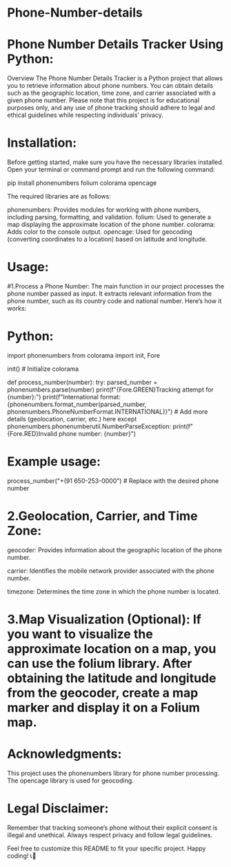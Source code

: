 # Phone-Number-details

# Phone Number Details Tracker Using Python:
Overview
The Phone Number Details Tracker is a Python project that allows you to retrieve information about phone numbers. You can obtain details such as the geographic location, time zone, and carrier associated with a given phone number. Please note that this project is for educational purposes only, and any use of phone tracking should adhere to legal and ethical guidelines while respecting individuals’ privacy.

# Installation:
Before getting started, make sure you have the necessary libraries installed. Open your terminal or command prompt and run the following command:

pip install phonenumbers folium colorama opencage

The required libraries are as follows:

phonenumbers: Provides modules for working with phone numbers, including parsing, formatting, and validation.
folium: Used to generate a map displaying the approximate location of the phone number.
colorama: Adds color to the console output.
opencage: Used for geocoding (converting coordinates to a location) based on latitude and longitude.

# Usage:

#1.Process a Phone Number: The main function in our project processes the phone number passed as input. It extracts relevant information from the phone number, such as its country code and national number. Here’s how it works:

# Python:
import phonenumbers
from colorama import init, Fore

init()  # Initialize colorama

def process_number(number):
    try:
        parsed_number = phonenumbers.parse(number)
        print(f"{Fore.GREEN}Tracking attempt for {number}:")
        print(f"International format: {phonenumbers.format_number(parsed_number, phonenumbers.PhoneNumberFormat.INTERNATIONAL)}")
        # Add more details (geolocation, carrier, etc.) here
    except phonenumbers.phonenumberutil.NumberParseException:
        print(f"{Fore.RED}Invalid phone number: {number}")

# Example usage:
process_number("+(91 650-253-0000")  # Replace with the desired phone number

# 2.Geolocation, Carrier, and Time Zone:

geocoder: Provides information about the geographic location of the phone number.

carrier: Identifies the mobile network provider associated with the phone number.

timezone: Determines the time zone in which the phone number is located.

# 3.Map Visualization (Optional): If you want to visualize the approximate location on a map, you can use the folium library. After obtaining the latitude and longitude from the geocoder, create a map marker and display it on a Folium map.

# Acknowledgments:
This project uses the phonenumbers library for phone number processing.
The opencage library is used for geocoding.

# Legal Disclaimer:

Remember that tracking someone’s phone without their explicit consent is illegal and unethical. Always respect privacy and follow legal guidelines.

Feel free to customize this README to fit your specific project. Happy coding! 📞🐍
